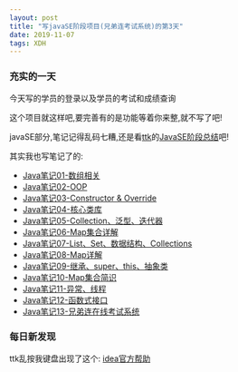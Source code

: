 ```yaml
---  
layout: post  
title: "写javaSE阶段项目(兄弟连考试系统)的第3天"   
date: 2019-11-07
tags: XDH    
---  
```




### 充实的一天
今天写的学员的登录以及学员的考试和成绩查询

这个项目就这样吧,要完善有的是功能等着你来整,就不写了吧!

javaSE部分,笔记记得乱码七糟,还是看[ttk](https://ttk1907.github.io/)的[JavaSE阶段总结](https://ttk1907.github.io/2019/11/01/xiongdihui-javaSE-note-conclusion-%E5%89%AF%E6%9C%AC/)吧!

其实我也写笔记了的:
- [Java笔记01-数组相关](https://victorfengming.github.io/2019/10/16/note01/)
- [Java笔记02-OOP](https://victorfengming.github.io/2019/10/17/note02/)
- [Java笔记03-Constructor & Override](https://victorfengming.github.io/2019/10/18/note03/)
- [Java笔记04-核心类库](https://victorfengming.github.io/2019/10/19/note04/)
- [Java笔记05-Collection、泛型、迭代器](https://victorfengming.github.io/2019/10/19/note05/)
- [Java笔记06-Map集合详解](https://victorfengming.github.io/2019/10/20/note06/)
- [Java笔记07-List、Set、数据结构、Collections](https://victorfengming.github.io/2019/10/21/note07/)
- [Java笔记08-Map详解](https://victorfengming.github.io/2019/10/21/note08/)
- [Java笔记09-继承、super、this、抽象类](https://victorfengming.github.io/2019/10/21/note09/)
- [Java笔记10-Map集合简识](https://victorfengming.github.io/2019/10/22/note10/)
- [Java笔记11-异常、线程](https://victorfengming.github.io/2019/10/22/note11/)
- [Java笔记12-函数式接口](https://victorfengming.github.io/2019/10/29/note12/)
- [Java笔记13-兄弟连在线考试系统](https://victorfengming.github.io/2019/10/30/note13/)

### 每日新发现
ttk乱按我键盘出现了这个:
[idea官方帮助](https://www.jetbrains.com/help/idea/2019.2/getting-started.html?utm_campaign=IU&utm_content=2019.2&utm_medium=link&utm_source=product)